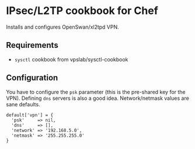 # IPsec/L2TP cookbook for Chef

Installs and configures OpenSwan/xl2tpd VPN.

## Requirements

* `sysctl` cookbook from vpslab/sysctl-cookbook

## Configuration

You have to configure the `psk` parameter (this is the pre-shared key for the
VPN). Defining `dns` servers is also a good idea. Network/netmask values are
sane defaults.

    default['vpn'] = {
      'psk'     => nil,
      'dns'     => [],
      'network' => '192.168.5.0',
      'netmask' => '255.255.255.0'
    }

